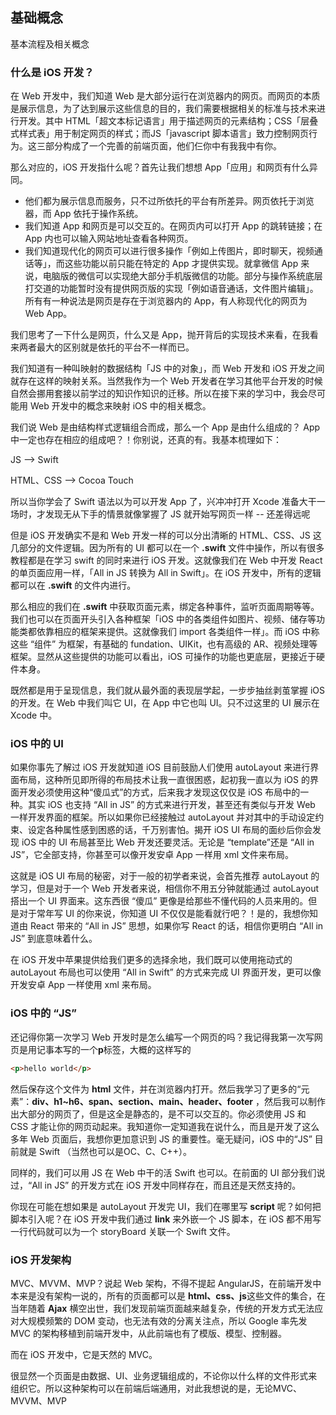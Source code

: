 ## 基础概念

基本流程及相关概念


### 什么是 iOS 开发？

在 Web 开发中，我们知道 Web 是大部分运行在浏览器内的网页。而网页的本质是展示信息，为了达到展示这些信息的目的，我们需要根据相关的标准与技术来进行开发。其中 HTML「超文本标记语言」用于描述网页的元素结构；CSS「层叠式样式表」用于制定网页的样式；而JS「javascript 脚本语言」致力控制网页行为。这三部分构成了一个完善的前端页面，他们仨你中有我我中有你。

那么对应的，iOS 开发指什么呢？首先让我们想想 App「应用」和网页有什么异同。

* 他们都为展示信息而服务，只不过所依托的平台有所差异。网页依托于浏览器，而 App 依托于操作系统。
* 我们知道 App 和网页是可以交互的。在网页内可以打开 App 的跳转链接；在 App 内也可以输入网站地址查看各种网页。
* 我们知道现代化的网页可以进行很多操作「例如上传图片，即时聊天，视频通话等」，而这些功能以前只能在特定的 App 才提供实现。就拿微信 App 来说，电脑版的微信可以实现绝大部分手机版微信的功能。部分与操作系统底层打交道的功能暂时没有提供网页版的实现「例如语音通话，文件图片编辑」。所有有一种说法是网页是存在于浏览器内的 App，有人称现代化的网页为 Web App。

我们思考了一下什么是网页，什么又是 App，抛开背后的实现技术来看，在我看来两者最大的区别就是依托的平台不一样而已。

我们知道有一种叫映射的数据结构「JS 中的对象」，而 Web 开发和 iOS 开发之间就存在这样的映射关系。当然我作为一个 Web 开发者在学习其他平台开发的时候自然会挪用套接以前学过的知识作知识的迁移。所以在接下来的学习中，我会尽可能用 Web 开发中的概念来映射 iOS 中的相关概念。


我们说 Web 是由结构样式逻辑组合而成，那么一个 App 是由什么组成的？ App 中一定也存在相应的组成吧？！你别说，还真的有。我基本梳理如下：

JS --> Swift

HTML、CSS --> Cocoa Touch


所以当你学会了 Swift 语法以为可以开发 App 了，兴冲冲打开 Xcode 准备大干一场时，才发现无从下手的情景就像掌握了 JS 就开始写网页一样 -- 还差得远呢

但是 iOS 开发确实不是和 Web 开发一样的可以分出清晰的 HTML、CSS、JS 这几部分的文件逻辑。因为所有的 UI 都可以在一个 **.swift** 文件中操作，所以有很多教程都是在学习 swift 的同时来进行 iOS 开发。这就像我们在 Web 中开发 React 的单页面应用一样，「All in JS 转换为 All in Swift」。在 iOS 开发中，所有的逻辑都可以在  **.swift**  的文件内进行。

那么相应的我们在  **.swift**  中获取页面元素，绑定各种事件，监听页面周期等等。我们也可以在页面开头引入各种框架「iOS 中的各类组件如图片、视频、储存等功能类都依靠相应的框架来提供。这就像我们 import 各类组件一样」。而 iOS 中称这些 “组件” 为框架，有基础的 fundation、UIKit，也有高级的 AR、视频处理等框架。显然从这些提供的功能可以看出，iOS 可操作的功能也更底层，更接近于硬件本身。


既然都是用于呈现信息，我们就从最外面的表现层学起，一步步抽丝剥茧掌握 iOS 的开发。在 Web 中我们叫它 UI，在 App 中它也叫 UI。只不过这里的 UI 展示在 Xcode 中。


### iOS 中的 UI

如果你事先了解过 iOS 开发就知道 iOS 目前鼓励人们使用 autoLayout 来进行界面布局，这种所见即所得的布局技术让我一直很困惑，起初我一直以为 iOS 的界面开发必须使用这种“傻瓜式”的方式，后来我才发现这仅仅是 iOS 布局中的一种。其实 iOS 也支持 “All in JS” 的方式来进行开发，甚至还有类似与开发 Web 一样开发界面的框架。所以如果你已经接触过 autoLayout 并对其中的手动设定约束、设定各种属性感到困惑的话，千万别害怕。揭开 iOS UI 布局的面纱后你会发现 iOS 中的 UI 布局甚至比 Web 开发还要灵活。无论是 “template”还是 “All in JS”，它全部支持，你甚至可以像开发安卓 App 一样用 xml 文件来布局。

这就是 iOS UI 布局的秘密，对于一般的初学者来说，会首先推荐 autoLayout 的学习，但是对于一个 Web 开发者来说，相信你不用五分钟就能通过 autoLayout 搭出一个 UI 界面来。这东西很 “傻瓜” 更像是给那些不懂代码的人员来用的。但是对于常年写 UI 的你来说，你知道 UI 不仅仅是能看就行吧？！是的，我想你知道由 React 带来的 “All in JS” 思想，如果你写 React 的话，相信你更明白 “All in JS” 到底意味着什么。

在 iOS 开发中苹果提供给我们更多的选择余地，我们既可以使用拖动式的 autoLayout 布局也可以使用 “All in Swift” 的方式来完成 UI 界面开发，更可以像开发安卓 App 一样使用 xml 来布局。

### iOS 中的 “JS”

还记得你第一次学习 Web 开发时是怎么编写一个网页的吗？我记得我第一次写网页是用记事本写的一个**p**标签，大概的这样写的

````html
<p>hello world</p>
````

然后保存这个文件为 **html** 文件，并在浏览器内打开。然后我学习了更多的“元素”：**div、h1~h6、span、section、main、header、footer** ，然后我可以制作出大部分的网页了，但是这全是静态的，是不可以交互的。你必须使用 JS 和 CSS 才能让你的网页动起来。我知道你一定知道我在说什么，而且是开发了这么多年 Web 页面后，我想你更加意识到 JS 的重要性。毫无疑问，iOS 中的“JS” 目前就是 Swift （当然也可以是OC、C、C++）。

同样的，我们可以用 JS 在 Web 中干的活 Swift 也可以。在前面的 UI 部分我们说过，“All in JS” 的开发方式在 iOS 开发中同样存在，而且还是天然支持的。

你现在可能在想如果是 autoLayout 开发完 UI，我们在哪里写 **script** 呢？如何把脚本引入呢？在 iOS 开发中我们通过 **link** 来外嵌一个 JS 脚本，在 iOS 都不用写一行代码就可以为一个 storyBoard 关联一个 Swift 文件。


### iOS 开发架构

MVC、MVVM、MVP？说起 Web 架构，不得不提起 AngularJS，在前端开发中本来是没有架构一说的，所有的页面都可以是 **html、css、js**这些文件的集合，在当年随着 **Ajax** 横空出世，我们发现前端页面越来越复杂，传统的开发方式无法应对大规模频繁的 DOM 变动，也无法有效的分离关注点，所以 Google 率先发 MVC 的架构移植到前端开发中，从此前端也有了模版、模型、控制器。

而在 iOS 开发中，它是天然的 MVC。

很显然一个页面是由数据、UI、业务逻辑组成的，不论你以什么样的文件形式来组织它。所以这种架构可以在前端后端通用，对此我想说的是，无论MVC、MVVM、MVP 









